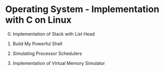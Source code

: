 # Operating System - Implementation with C on Linux

0. Implementation of Stack with List Head

1. Build My Powerful Shell

2. Simulating Processor Schedulers

3. Implementation of Virtual Memory Simulator
